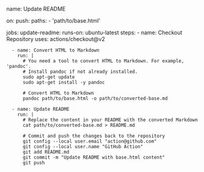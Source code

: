 name: Update README

on:
  push:
    paths:
      - 'path/to/base.html'

jobs:
  update-readme:
    runs-on: ubuntu-latest
    steps:
      - name: Checkout Repository
        uses: actions/checkout@v2

      - name: Convert HTML to Markdown
        run: |
          # You need a tool to convert HTML to Markdown. For example, 'pandoc'.
          # Install pandoc if not already installed.
          sudo apt-get update
          sudo apt-get install -y pandoc
          
          # Convert HTML to Markdown
          pandoc path/to/base.html -o path/to/converted-base.md

      - name: Update README
        run: |
          # Replace the content in your README with the converted Markdown
          cat path/to/converted-base.md > README.md
          
          # Commit and push the changes back to the repository
          git config --local user.email "action@github.com"
          git config --local user.name "GitHub Action"
          git add README.md
          git commit -m "Update README with base.html content"
          git push
